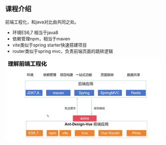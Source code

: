 ## 课程介绍
前端工程化，和java对比由共同之处。
- 环境ES6,7 相当于java8
- 依赖管理npm，相当于maven
- vite类似于spring starter快速搭建项目
- router类似于spring mvc，负责前端页面的跳转逻辑

![img.png](images/front-01-01.png)


